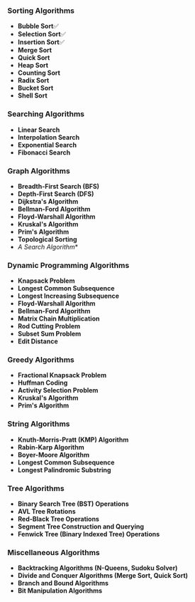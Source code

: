 
### Sorting Algorithms
- **Bubble Sort**✅
- **Selection Sort**✅
- **Insertion Sort**✅
- **Merge Sort**
- **Quick Sort**
- **Heap Sort**
- **Counting Sort**
- **Radix Sort**
- **Bucket Sort**
- **Shell Sort**

### Searching Algorithms
- **Linear Search**
- **Interpolation Search**
- **Exponential Search**
- **Fibonacci Search**

### Graph Algorithms
- **Breadth-First Search (BFS)**
- **Depth-First Search (DFS)**
- **Dijkstra's Algorithm**
- **Bellman-Ford Algorithm**
- **Floyd-Warshall Algorithm**
- **Kruskal's Algorithm**
- **Prim's Algorithm**
- **Topological Sorting**
- **A* Search Algorithm**

### Dynamic Programming Algorithms
- **Knapsack Problem**
- **Longest Common Subsequence**
- **Longest Increasing Subsequence**
- **Floyd-Warshall Algorithm**
- **Bellman-Ford Algorithm**
- **Matrix Chain Multiplication**
- **Rod Cutting Problem**
- **Subset Sum Problem**
- **Edit Distance**

### Greedy Algorithms
- **Fractional Knapsack Problem**
- **Huffman Coding**
- **Activity Selection Problem**
- **Kruskal's Algorithm**
- **Prim's Algorithm**

### String Algorithms
- **Knuth-Morris-Pratt (KMP) Algorithm**
- **Rabin-Karp Algorithm**
- **Boyer-Moore Algorithm**
- **Longest Common Subsequence**
- **Longest Palindromic Substring**

### Tree Algorithms
- **Binary Search Tree (BST) Operations**
- **AVL Tree Rotations**
- **Red-Black Tree Operations**
- **Segment Tree Construction and Querying**
- **Fenwick Tree (Binary Indexed Tree) Operations**

### Miscellaneous Algorithms
- **Backtracking Algorithms (N-Queens, Sudoku Solver)**
- **Divide and Conquer Algorithms (Merge Sort, Quick Sort)**
- **Branch and Bound Algorithms**
- **Bit Manipulation Algorithms**